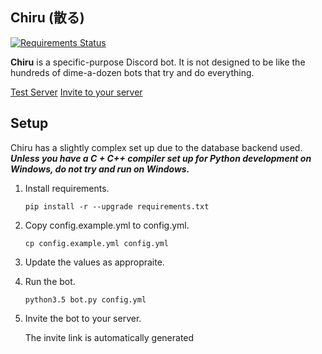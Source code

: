 ## Chiru (散る)

[![Requirements Status](https://requires.io/github/SunDwarf/Chiru/requirements.svg?branch=master)](https://requires.io/github/SunDwarf/Chiru/requirements/?branch=master)

**Chiru** is a specific-purpose Discord bot.  It is not designed to be like the hundreds of dime-a-dozen bots that
try and do everything.

[Test Server](https://discord.gg/KY83fQD)
[Invite to your server](https://discordapp.com/oauth2/authorize?client_id=168643285475131392&scope=bot)


## Setup

Chiru has a slightly complex set up due to the database backend used.  
***Unless you have a C + C++ compiler set up for Python development on Windows, do not try and run on Windows.***

1. Install requirements.

	`pip install -r --upgrade requirements.txt`
	
	
2. Copy config.example.yml to config.yml.

	`cp config.example.yml config.yml`
	
	
3. Update the values as appropraite. 

4. Run the bot.

	`python3.5 bot.py config.yml`
	
5. Invite the bot to your server.

	The invite link is automatically generated
